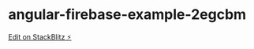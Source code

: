 # angular-firebase-example-2egcbm

[Edit on StackBlitz ⚡️](https://stackblitz.com/edit/angular-firebase-example-2egcbm)
